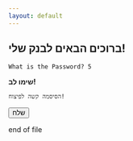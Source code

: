 ```yaml
---
layout: default
---
```


<script>
        function myFunction() {
            // alert("Hello! I am an alert box!");
            window.location.href = './2';
        }
</script>

## ברוכים הבאים לבנק שלי!&#x202b;


```shell
What is the Password? 5
```
**שימו לב!**
```shell
הסיסמה קשה לפיצוח!
```

<script>
        function myFunction() {
            // alert("Hello! I am an alert box!");
            window.location.href = './2';
        }
</script>
<button onclick="myFunction()">שלח</button>

end of file
